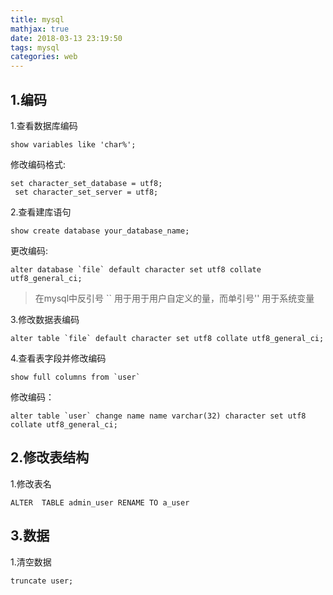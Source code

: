 ```yaml
---
title: mysql
mathjax: true
date: 2018-03-13 23:19:50
tags: mysql
categories: web
---
```

## 1.编码
1.查看数据库编码
```
show variables like 'char%';
```
修改编码格式:
```
set character_set_database = utf8;
 set character_set_server = utf8;
```
2.查看建库语句
```
show create database your_database_name;
```
更改编码:
```
alter database `file` default character set utf8 collate utf8_general_ci;
```
> 在mysql中反引号 `` 用于用于用户自定义的量，而单引号'' 用于系统变量

3.修改数据表编码
```
alter table `file` default character set utf8 collate utf8_general_ci;
```
4.查看表字段并修改编码
 ```
show full columns from `user`
 ```
 修改编码：
 ```
 alter table `user` change name name varchar(32) character set utf8 collate utf8_general_ci;
 ```
 ## 2.修改表结构
 1.修改表名
 ```
 ALTER  TABLE admin_user RENAME TO a_user
 ```
 ## 3.数据
 1.清空数据
 ```
 truncate user;
 ```